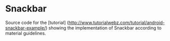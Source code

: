 # Snackbar
Source code for the [tutorial] (http://www.tutorialwebz.com/tutorial/android-snackbar-example/) showing the implementation of Snackbar according to material guidelines.

